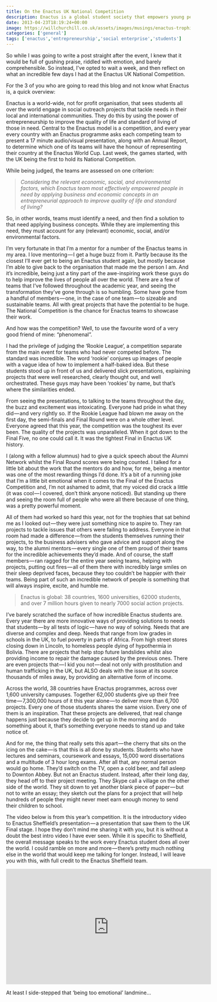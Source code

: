 ```yaml
---
title: On the Enactus UK National Competition
description: Enactus is a global student society that empowers young people to create social action initiatives all over the world. Every year, the UK holds its National competition. This is what I thought.
date: 2013-04-23T18:19:24+00:00
image: https://willchurchill.co.uk/assets/images/musings/enactus-trophies.jpg
categories: ['general']
tags: ['enactus','entrepreneurship','social enterprise','students']
---
```

So while I was going to write a post straight after the event, I knew that it would be full of gushing praise, riddled with emotion, and barely comprehensible. So instead, I’ve opted to wait a week, and then reflect on what an incredible few days I had at the Enactus UK National Competition.

For the 3 of you who are going to read this blog and not know what Enactus is, a quick overview:

Enactus is a world-wide, not for profit organisation, that sees students all over the world engage in social outreach projects that tackle needs in their local and international communities. They do this by using the power of entrepreneurship to improve the quality of life and standard of living of those in need. Central to the Enactus model is a competition, and every year every country with an Enactus programme asks each competing team to present a 17 minute audio/visual presentation, along with an Annual Report, to determine which one of its teams will have the honour of representing their country at the Enactus World Cup. Last week, the games started, with the UK being the first to hold its National Competition.

While being judged, the teams are assessed on one criterion:

> _Considering the relevant economic, social, and environmental factors, which Enactus team most effectively empowered people in need by applying business and economic concepts in an entrepreneurial approach to improve quality of life and standard of living?_

So, in other words, teams must identify a need, and then find a solution to that need applying business concepts. While they are implementing this need, they must account for any (relevant) economic, social, and/or environmental factors.

I’m very fortunate in that I’m a mentor for a number of the Enactus teams in my area. I love mentoring — I get a huge buzz from it. Partly because its the closest I’ll ever get to being an Enactus student again, but mostly because I’m able to give back to the organisation that made me the person I am. And it’s incredible, being just a tiny part of the awe-inspiring work these guys do to help improve the lives of people all over the world. There are a few of teams that I’ve followed throughout the academic year, and seeing the transformation they’ve gone through is so humbling. Some have gone from a handful of members — one, in the case of one team — to sizeable and sustainable teams. All with great projects that have the potential to be huge. The National Competition is the chance for Enactus teams to showcase their work.

And how was the competition? Well, to use the favourite word of a very good friend of mine: “phenomenal”.

I had the privilege of judging the ‘Rookie League’, a competition separate from the main event for teams who had never competed before. The standard was incredible. The word ‘rookie’ conjures up images of people with a vague idea of how to implement a half-baked idea. But these students stood up in front of us and delivered slick presentations, explaining projects that were well researched, clearly thought out, and well orchestrated. These guys may have been ‘rookies’ by name, but that’s where the similarities ended.

From seeing the presentations, to talking to the teams throughout the day, the buzz and excitement was intoxicating. Everyone had pride in what they did — and very rightly so. If the Rookie League had blown me away on the first day, the semi-finals and Final Round were on a whole other level. Everyone agreed that this year, the competition was the toughest its ever been. The quality of the projects was unparalleled. When it got down to the Final Five, no one could call it. It was the tightest Final in Enactus UK history.

I (along with a fellow alumnus) had to give a quick speech about the Alumni Network whilst the Final Round scores were being counted. I talked for a little bit about the work that the mentors do and how, for me, being a mentor was one of the most rewarding things I’d done. It’s a bit of a running joke that I’m a little bit emotional when it comes to the Final of the Enactus Competition and, I’m not ashamed to admit, that my voiced did crack a little (it was cool — I covered, don’t think anyone noticed). But standing up there and seeing the room full of people who were all there because of one thing, was a pretty powerful moment.

All of them had worked so hard this year, not for the trophies that sat behind me as I looked out — they were just something nice to aspire to. They ran projects to tackle issues that others were failing to address. Everyone in that room had made a difference — from the students themselves running their projects, to the business advisers who gave advice and support along the way, to the alumni mentors — every single one of them proud of their teams for the incredible achievements they’d made. And of course, the staff members — ran ragged for the entire year seeing teams, helping with projects, putting out fires — all of them there with incredibly large smiles on their sleep deprived faces, because they too couldn’t be happier with their teams. Being part of such an incredible network of people is something that will always inspire, excite, and humble me.

> Enactus is global: 38 countries, 1600 universities, 62000 students, and over 7 million hours given to nearly 7000 social action projects.

I’ve barely scratched the surface of how incredible Enactus students are. Every year there are more innovative ways of providing solutions to needs that students — by all tests of logic — have no way of solving. Needs that are diverse and complex and deep. Needs that range from low grades in schools in the UK, to fuel poverty in parts of Africa. From high street stores closing down in Lincoln, to homeless people dying of hypothermia in Bolivia. There are projects that help stop future landslides whilst also providing income to repair the damage caused by the previous ones. There are even projects that — I kid you not — deal not only with prostitution and human trafficking in the UK, but ALSO deals with the issue at its source thousands of miles away, by providing an alternative form of income.

Across the world, 38 countries have Enactus programmes, across over 1,600 university campuses. Together 62,000 students give up their free time — 7,300,000 hours of it this year alone — to deliver more than 6,700 projects. Every one of those students shares the same vision. Every one of them is an inspiration. That these projects are delivered, that real change happens just because they decide to get up in the morning and do something about it, that’s something everyone needs to stand up and take notice of.

And for me, the thing that really sets this apart — the cherry that sits on the icing on the cake — is that this is all done by students. Students who have lectures and seminars, coursework and essays, 15,000 word dissertations and a multitude of 3 hour long exams. After all that, any normal person would go home. They’d switch on the TV, open a cold beer, and fall asleep to Downton Abbey. But not an Enactus student. Instead, after their long day, they head off to their project meeting. They Skype call a village on the other side of the world. They sit down to yet another blank piece of paper — but not to write an essay; they sketch out the plans for a project that will help hundreds of people they might never meet earn enough money to send their children to school.

The video below is from this year’s competition. It is the introductory video to Enactus Sheffield’s presentation — a presentation that saw them to the UK Final stage. I hope they don’t mind me sharing it with you, but it is without a doubt the best intro video I have ever seen. While it is specific to Sheffield, the overall message speaks to the work every Enactus student does all over the world. I could ramble on more and more — there’s pretty much nothing else in the world that would keep me talking for longer. Instead, I will leave you with this, with full credit to the Enactus Sheffield team.

<iframe width="560" height="315" src="https://www.youtube.com/embed/aumgm08eX14" frameborder="0" allow="accelerometer; autoplay; encrypted-media; gyroscope; picture-in-picture" allowfullscreen></iframe>

At least I side-stepped that ‘being too emotional’ landmine…